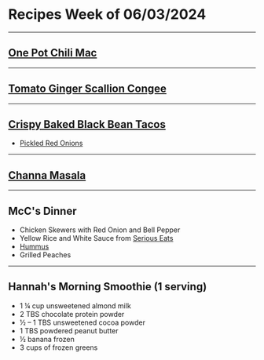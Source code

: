 # Recipes Week of 06/03/2024

---

## [One Pot Chili Mac](./onePotChiliMac.md)

---

## [Tomato Ginger Scallion Congee](./tomatoGingerScallionCongee.md)

---

## [Crispy Baked Black Bean Tacos](https://playswellwithbutter.com/crispy-black-bean-tacos/print/24447/)

- [Pickled Red Onions](./PickledRedOnions.md)

---

## [Channa Masala](./ChannaMasala.md)

---

## McC's Dinner

- Chicken Skewers with Red Onion and Bell Pepper
- Yellow Rice and White Sauce from [Serious Eats](https://www.seriouseats.com/serious-eats-halal-cart-style-chicken-and-rice-white-sauce-recipe?print)
- [Hummus](./Hummus.md)
- Grilled Peaches

---


## Hannah's Morning Smoothie (1 serving)

- 1 ¼ cup unsweetened almond milk
- 2 TBS chocolate protein powder
- ½ – 1 TBS unsweetened cocoa powder
- 1 TBS powdered peanut butter
- ½ banana frozen
- 3 cups of frozen greens
